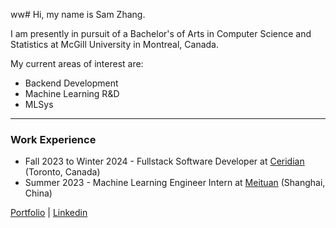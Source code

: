 ww# Hi, my name is Sam Zhang.

I am presently in pursuit of a Bachelor's of Arts in Computer Science and Statistics at McGill University in Montreal, Canada.

My current areas of interest are:
- Backend Development
- Machine Learning R&D
- MLSys

---
### Work Experience
- Fall 2023 to Winter 2024 - Fullstack Software Developer at [Ceridian](https://www.ceridian.com/) (Toronto, Canada)
- Summer 2023 - Machine Learning Engineer Intern at [Meituan](https://about.meituan.com/) (Shanghai, China)



<!-- <p align="center"> -->
<!-- ![giphy](https://user-images.githubusercontent.com/112342947/211696244-99ea8b58-8605-496d-9046-6fd395437628.gif) -->
<!-- <p align="center"> -->

<!-- [![Top Langs](https://github-readme-stats.vercel.app/api/top-langs/?username=samzhang02&hide=tex,html,css,shell)](https://github.com/anuraghazra/github-readme-stats) -->

<a href="https://cs.mcgill.ca/~szhang139">Portfolio</a> | <a href="https://www.linkedin.com/in/zhang-sam/">Linkedin</a>
